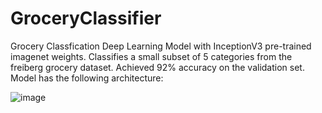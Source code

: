 # GroceryClassifier

Grocery Classfication Deep Learning Model with InceptionV3 pre-trained imagenet weights. Classifies a small subset of 5 categories from the freiberg grocery dataset.
Achieved 92% accuracy on the validation set. Model has the following architecture:


![image](https://github.com/mqasim41/GroceryClassifier/assets/114048264/b86f86f9-519e-429c-8aff-ccc84ad90033)
